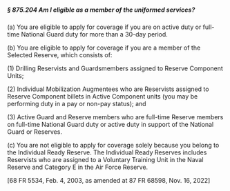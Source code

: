 ##### § 875.204 Am I eligible as a member of the uniformed services? #####

(a) You are eligible to apply for coverage if you are on active duty or full-time National Guard duty for more than a 30-day period.

(b) You are eligible to apply for coverage if you are a member of the Selected Reserve, which consists of:

(1) Drilling Reservists and Guardsmembers assigned to Reserve Component Units;

(2) Individual Mobilization Augmentees who are Reservists assigned to Reserve Component billets in Active Component units (you may be performing duty in a pay or non-pay status); and

(3) Active Guard and Reserve members who are full-time Reserve members on full-time National Guard duty or active duty in support of the National Guard or Reserves.

(c) You are not eligible to apply for coverage solely because you belong to the Individual Ready Reserve. The Individual Ready Reserves includes Reservists who are assigned to a Voluntary Training Unit in the Naval Reserve and Category E in the Air Force Reserve.

[68 FR 5534, Feb. 4, 2003, as amended at 87 FR 68598, Nov. 16, 2022]